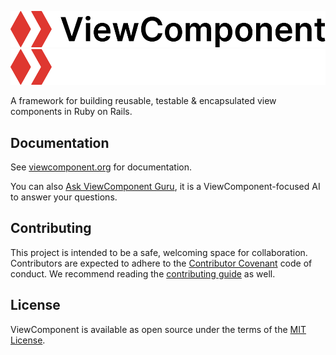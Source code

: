 ![ViewComponent logo](/docs/logo/readme-light.svg#gh-light-mode-only)
![ViewComponent logo](/docs/logo/readme-dark.svg#gh-dark-mode-only)

A framework for building reusable, testable & encapsulated view components in Ruby on Rails.

## Documentation

See [viewcomponent.org](https://viewcomponent.org/) for documentation.

You can also [Ask ViewComponent Guru](https://gurubase.io/g/viewcomponent), it is a ViewComponent-focused AI to answer your questions.

## Contributing

This project is intended to be a safe, welcoming space for collaboration. Contributors are expected to adhere to the [Contributor Covenant](http://contributor-covenant.org) code of conduct. We recommend reading the [contributing guide](./docs/CONTRIBUTING.md) as well.

## License

ViewComponent is available as open source under the terms of the [MIT License](http://opensource.org/licenses/MIT).
